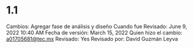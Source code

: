 # 1.1

Cambios: Agregar fase de análisis y diseño
Cuando fue Revisado: June 9, 2022 10:40 AM
Fecha de  versión: March 15, 2022
Quien hizo el cambio: a01705681@tec.mx
Revisado: Yes
Revisado por: David Guzmán Leyva